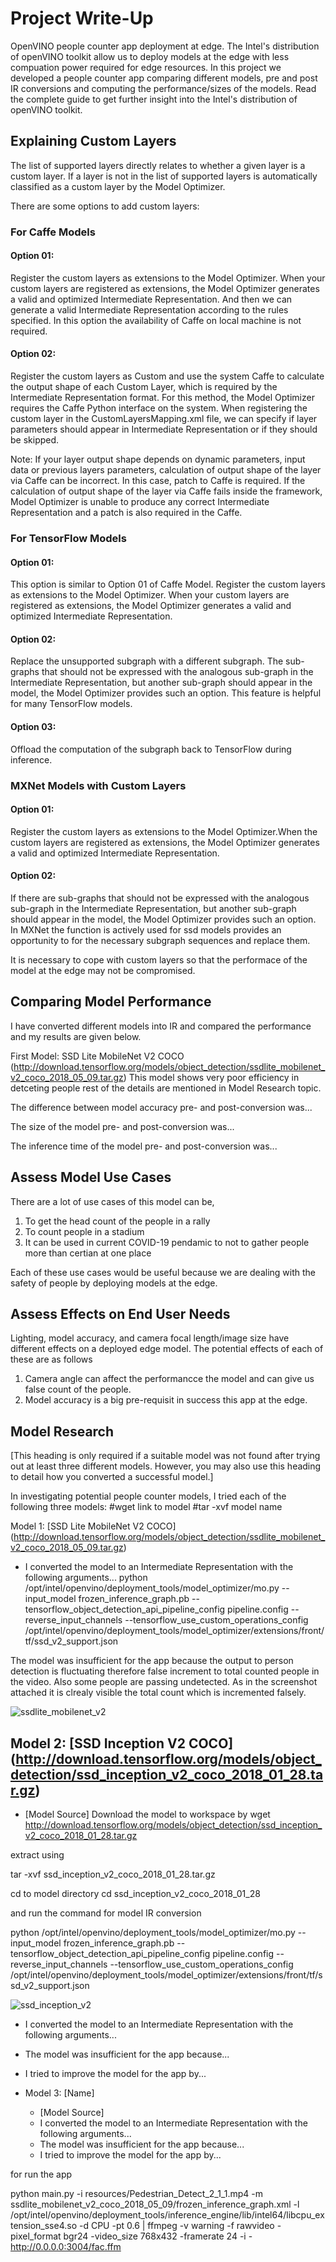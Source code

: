 # Project Write-Up            

OpenVINO people counter app deployment at edge. The Intel's distribution of openVINO toolkit allow us to deploy models at the edge with less compuation power required for edge resources. In this project we developed a people counter app comparing different models, pre and post IR conversions and computing the performance/sizes of the models. Read the complete guide to get further insight into the Intel's distribution of openVINO toolkit.

## Explaining Custom Layers

The list of  supported layers directly relates to whether a given layer is a custom layer. If a layer is not in the list of supported layers is automatically classified as a custom layer by the Model Optimizer.

There are some options to add custom layers:

### For Caffe Models

#### Option 01: 
Register the custom layers as extensions to the Model Optimizer. When your custom layers are registered as extensions, the Model Optimizer generates a valid and optimized Intermediate Representation. And then we can generate a valid Intermediate Representation according to the rules specified. In this option the availability of Caffe on local machine is not required.


#### Option 02: 
Register the custom layers as Custom and use the system Caffe to calculate the output shape of each Custom Layer, which is required by the Intermediate Representation format. For this method, the Model Optimizer requires the Caffe Python interface on the system. When registering the custom layer in the CustomLayersMapping.xml file, we can specify if layer parameters should appear in Intermediate Representation or if they should be skipped.

Note: If your layer output shape depends on dynamic parameters, input data or previous layers parameters, calculation of output shape of the layer via Caffe can be incorrect. In this case, patch to Caffe is required.
If the calculation of output shape of the layer via Caffe fails inside the framework, Model Optimizer is unable to produce any correct Intermediate Representation and a patch is also required in the Caffe.

### For TensorFlow Models

#### Option 01: 
This option is similar to Option 01 of Caffe Model. Register the custom layers as extensions to the Model Optimizer. When your custom layers are registered as extensions, the Model Optimizer generates a valid and optimized Intermediate Representation.

#### Option 02: 
Replace the unsupported subgraph with a different subgraph. The sub-graphs that should not be expressed with the analogous sub-graph in the Intermediate Representation, but another sub-graph should appear in the model, the Model Optimizer provides such an option. This feature is helpful for many TensorFlow models.

#### Option 03: 
Offload the computation of the subgraph back to TensorFlow during inference.


### MXNet Models with Custom Layers

#### Option 01: 
Register the custom layers as extensions to the Model Optimizer.When the custom layers are registered as extensions, the Model Optimizer generates a valid and optimized Intermediate Representation.

#### Option 02: 
If there are sub-graphs that should not be expressed with the analogous sub-graph in the Intermediate Representation, but another sub-graph should appear in the model, the Model Optimizer provides such an option. In MXNet the function is actively used for ssd models provides an opportunity to for the necessary subgraph sequences and replace them.

It is necessary to cope with custom layers so that the performace of the model at the edge may not be compromised. 

## Comparing Model Performance

I have converted different models into IR and compared the performance and my results are given below.

First Model: SSD Lite MobileNet V2 COCO (http://download.tensorflow.org/models/object_detection/ssdlite_mobilenet_v2_coco_2018_05_09.tar.gz)
This model shows very poor efficiency in detceting people rest of the details are mentioned in Model Research topic.

The difference between model accuracy pre- and post-conversion was...

The size of the model pre- and post-conversion was...

The inference time of the model pre- and post-conversion was...

## Assess Model Use Cases

There are a lot of use cases of this model can be,
1. To get the head count of the people in a rally
2. To count people in a stadium
3. It can be used in current COVID-19 pendamic to not to gather people more than certian at one place

Each of these use cases would be useful because we are dealing with the safety of people by deploying models at the edge.

## Assess Effects on End User Needs

Lighting, model accuracy, and camera focal length/image size have different effects on a
deployed edge model. The potential effects of each of these are as follows

1. Camera angle can affect the performancce the model and can give us false count of the people.
2. Model accuracy is a big pre-requisit in success this app at the edge. 

## Model Research

[This heading is only required if a suitable model was not found after trying out at least three
different models. However, you may also use this heading to detail how you converted 
a successful model.]

In investigating potential people counter models, I tried each of the following three models:
#wget link to model
#tar -xvf model name

Model 1: [SSD Lite MobileNet V2 COCO] (http://download.tensorflow.org/models/object_detection/ssdlite_mobilenet_v2_coco_2018_05_09.tar.gz)
  - I converted the model to an Intermediate Representation with the following arguments...
  python /opt/intel/openvino/deployment_tools/model_optimizer/mo.py --input_model frozen_inference_graph.pb --tensorflow_object_detection_api_pipeline_config pipeline.config --reverse_input_channels --tensorflow_use_custom_operations_config /opt/intel/openvino/deployment_tools/model_optimizer/extensions/front/tf/ssd_v2_support.json

The model was insufficient for the app because the output to person detection is fluctuating therefore false increment to total counted people in the video. Also some people are passing undetected.
As in the screenshot attached it is clrealy visible the total count which is incremented falsely.

![ssdlite_mobilenet_v2](./images/ssdlite_mobilenet_v2.png)
  
## Model 2: [SSD Inception V2 COCO] (http://download.tensorflow.org/models/object_detection/ssd_inception_v2_coco_2018_01_28.tar.gz)
  - [Model Source]
  Download the model to workspace by 
  wget http://download.tensorflow.org/models/object_detection/ssd_inception_v2_coco_2018_01_28.tar.gz
  
  extract using
  
  tar -xvf ssd_inception_v2_coco_2018_01_28.tar.gz
  
  cd to model directory
  cd ssd_inception_v2_coco_2018_01_28
  
  and run the command for model IR conversion
  
  python /opt/intel/openvino/deployment_tools/model_optimizer/mo.py --input_model frozen_inference_graph.pb --tensorflow_object_detection_api_pipeline_config pipeline.config --reverse_input_channels --tensorflow_use_custom_operations_config /opt/intel/openvino/deployment_tools/model_optimizer/extensions/front/tf/ssd_v2_support.json
  
  ![ssd_inception_v2](./images/ssd_inception_v2.png)
  - I converted the model to an Intermediate Representation with the following arguments...
  - The model was insufficient for the app because...
  - I tried to improve the model for the app by...

- Model 3: [Name]
  - [Model Source]
  - I converted the model to an Intermediate Representation with the following arguments...
  - The model was insufficient for the app because...
  - I tried to improve the model for the app by...


for run the app 

python main.py -i resources/Pedestrian_Detect_2_1_1.mp4 -m ssdlite_mobilenet_v2_coco_2018_05_09/frozen_inference_graph.xml -l /opt/intel/openvino/deployment_tools/inference_engine/lib/intel64/libcpu_extension_sse4.so -d CPU -pt 0.6 | ffmpeg -v warning -f rawvideo -pixel_format bgr24 -video_size 768x432 -framerate 24 -i - http://0.0.0.0:3004/fac.ffm
